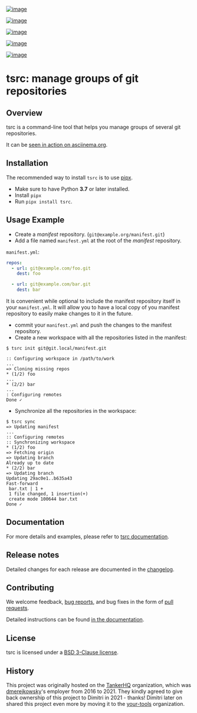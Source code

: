 [![image](https://img.shields.io/github/license/your-tools/tsrc.svg)](https://github.com/your-tools/tsrc/blob/main/LICENSE)

[![image](https://github.com/your-tools/tsrc/workflows/tests/badge.svg)](https://github.com/your-tools/tsrc/actions)

[![image](https://github.com/your-tools/tsrc/workflows/linters/badge.svg)](https://github.com/your-tools/tsrc/actions)

[![image](https://img.shields.io/pypi/v/tsrc.svg)](https://pypi.org/project/tsrc/)

[![image](https://img.shields.io/badge/deps%20scanning-pyup.io-green)](https://github.com/your-tools/tsrc/actions)

# tsrc: manage groups of git repositories

## Overview

tsrc is a command-line tool that helps you manage groups of several git
repositories.

It can be [seen in action on asciinema.org](https://asciinema.org/a/131625).

## Installation

The recommended way to install `tsrc` is to use [pipx](https://pipxproject.github.io/pipx/).

* Make sure to have Python **3.7** or later installed.
* Install `pipx`
* Run `pipx install tsrc`.

## Usage Example

  - Create a *manifest* repository. (`git@example.org/manifest.git`)
  - Add a file named `manifest.yml` at the root of the *manifest*
    repository.

`manifest.yml`:

```yaml
repos:
  - url: git@example.com/foo.git
    dest: foo

  - url: git@example.com/bar.git
    dest: bar
```

It is convenient while optional to include the manifest repository itself in your `manifest.yml`. It will allow you to have a local copy of you manifest repository to easily make changes to it in the future.

  - commit your `manifest.yml` and push the changes to the manifest
    repository.
  - Create a new workspace with all the repositories listed in the
    manifest:

```console
$ tsrc init git@git.local/manifest.git

:: Configuring workspace in /path/to/work
...
=> Cloning missing repos
* (1/2) foo
...
* (2/2) bar
...
: Configuring remotes
Done ✓
```

  - Synchronize all the repositories in the workspace:

```console
$ tsrc sync
=> Updating manifest
...
:: Configuring remotes
:: Synchronizing workspace
* (1/2) foo
=> Fetching origin
=> Updating branch
Already up to date
* (2/2) bar
=> Updating branch
Updating 29ac0e1..b635a43
Fast-forward
 bar.txt | 1 +
 1 file changed, 1 insertion(+)
 create mode 100644 bar.txt
Done ✓
```

## Documentation

For more details and examples, please refer to [tsrc documentation](https://your-tools.github.io/tsrc/).

## Release notes

Detailed changes for each release are documented in the [changelog](https://your-tools.github.io/tsrc/changelog/).

## Contributing

We welcome feedback, [bug reports](https://github.com/your-tools/tsrc/issues), and bug fixes in the form of [pull requests](https://github.com/your-tools/tsrc/pulls).

Detailed instructions can be found [in the documentation](https://your-tools.github.io/tsrc).

## License

tsrc is licensed under a [BSD 3-Clause license](https://github.com/your-tools/tsrc/blob/main/LICENSE).

## History

This project was originally hosted on the [TankerHQ](https://github.com/TankerHQ) organization, which was [dmerejkowsky](https://github.com/dmerejkowsky)'s employer from 2016 to 2021. They kindly agreed to give back ownership of this project to Dimitri in 2021 - thanks! Dimitri later on shared this project even more by moving it to the [your-tools](https://github.com/your-tools) organization.
